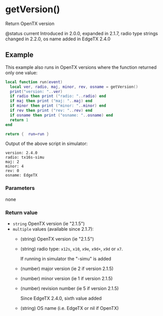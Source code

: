 # getVersion()

Return OpenTX version

@status current Introduced in 2.0.0, expanded in 2.1.7, radio type strings changed in 2.2.0, os name added in EdgeTX 2.4.0

## Example

This example also runs in OpenTX versions where the function returned only one value:

```lua
local function run(event)
  local ver, radio, maj, minor, rev, osname = getVersion()
  print("version: "..ver)
  if radio then print ("radio: "..radio) end
  if maj then print ("maj: "..maj) end
  if minor then print ("minor: "..minor) end
  if rev then print ("rev: "..rev) end
  if osname then print ("osname: "..osname) end
  return 1
end

return {  run=run }
```

Output of the above script in simulator:

```
version: 2.4.0
radio: tx16s-simu
maj: 2
minor: 4
rev: 0
osname: EdgeTX
```

### Parameters

none

### Return value

* `string` OpenTX version (ie "2.1.5")
* `multiple` values (available since 2.1.7):
  * (string) OpenTX version (ie "2.1.5")
  *   (string) radio type: `x12s`, `x10`, `x9e`, `x9d+`, `x9d` or `x7`.

      If running in simulator the "-simu" is added
  * (number) major version (ie 2 if version 2.1.5)
  * (number) minor version (ie 1 if version 2.1.5)
  *   (number) revision number (ie 5 if version 2.1.5)

      Since EdgeTX 2.4.0, sixth value added
  * (string) OS name (i.e. EdgeTX or nil if OpenTX)
